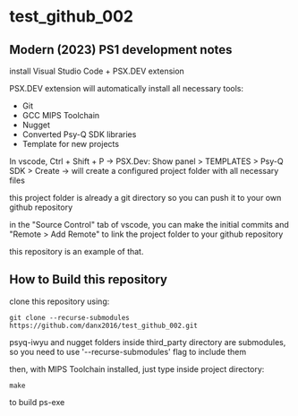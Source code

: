 # test_github_002

## Modern (2023) PS1 development notes ##

install Visual Studio Code + PSX.DEV extension

PSX.DEV extension will automatically install all necessary tools:
* Git
* GCC MIPS Toolchain 
* Nugget
* Converted Psy-Q SDK libraries
* Template for new projects

In vscode, Ctrl + Shift + P -> PSX.Dev: Show panel > TEMPLATES > Psy-Q SDK > Create -> will create a configured project folder with all necessary files

this project folder is already a git directory so you can push it to your own github repository

in the "Source Control" tab of vscode, you can make the initial commits and "Remote > Add Remote" to link the project folder to your github repository

this repository is an example of that.


## How to Build this repository ##

clone this repository using:
```
git clone --recurse-submodules https://github.com/danx2016/test_github_002.git
```
psyq-iwyu and nugget folders inside third_party directory are submodules, so you need to use '--recurse-submodules' flag to include them 

then, with MIPS Toolchain installed, just type inside project directory:
```
make
```
to build ps-exe


